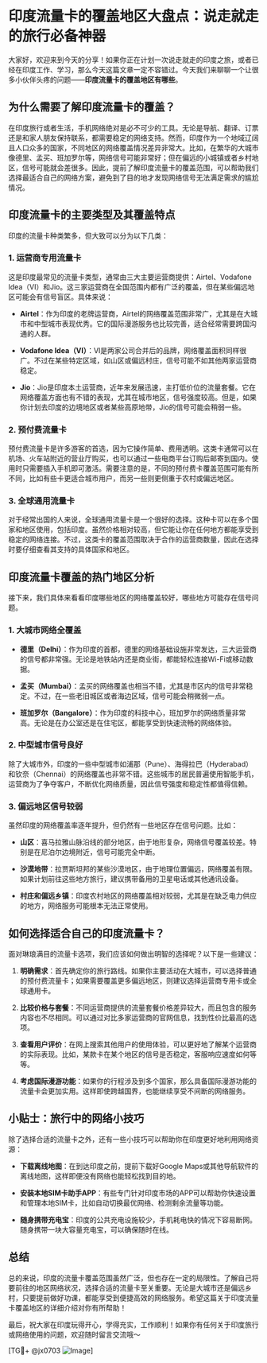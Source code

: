 # 印度流量卡的覆盖地区大盘点：说走就走的旅行必备神器

大家好，欢迎来到今天的分享！如果你正在计划一次说走就走的印度之旅，或者已经在印度工作、学习，那么今天这篇文章一定不容错过。今天我们来聊聊一个让很多小伙伴头疼的问题——**印度流量卡的覆盖地区有哪些**。

## 为什么需要了解印度流量卡的覆盖？

在印度旅行或者生活，手机网络绝对是必不可少的工具。无论是导航、翻译、订票还是和家人朋友保持联系，都需要稳定的网络支持。然而，印度作为一个地域辽阔且人口众多的国家，不同地区的网络覆盖情况差异非常大。比如，在繁华的大城市像德里、孟买、班加罗尔等，网络信号可能非常好；但在偏远的小城镇或者乡村地区，信号可能就会差很多。因此，提前了解印度流量卡的覆盖范围，可以帮助我们选择最适合自己的网络方案，避免到了目的地才发现网络信号无法满足需求的尴尬情况。

## 印度流量卡的主要类型及其覆盖特点

印度的流量卡种类繁多，但大致可以分为以下几类：

### 1. **运营商专用流量卡**

这是印度最常见的流量卡类型，通常由三大主要运营商提供：Airtel、Vodafone Idea（VI）和Jio。这三家运营商在全国范围内都有广泛的覆盖，但在某些偏远地区可能会有信号盲区。具体来说：

- **Airtel**：作为印度的老牌运营商，Airtel的网络覆盖范围非常广，尤其是在大城市和中型城市表现优秀。它的国际漫游服务也比较完善，适合经常需要跨国沟通的人群。
  
- **Vodafone Idea（VI）**：VI是两家公司合并后的品牌，网络覆盖面积同样很广。不过在某些特定区域，如山区或偏远村庄，信号可能不如其他两家运营商稳定。

- **Jio**：Jio是印度本土运营商，近年来发展迅速，主打低价位的流量套餐。它在网络覆盖方面也有不错的表现，尤其在城市地区，信号强度较高。但是，如果你计划去印度的边境地区或者某些高原地带，Jio的信号可能会稍弱一些。

### 2. **预付费流量卡**

预付费流量卡是许多游客的首选，因为它操作简单、费用透明。这类卡通常可以在机场、火车站附近的营业厅购买，也可以通过一些电商平台订购后邮寄到国内。使用时只需要插入手机即可激活。需要注意的是，不同的预付费卡覆盖范围可能有所不同，比如有些卡更适合城市用户，而另一些则更侧重于农村或偏远地区。

### 3. **全球通用流量卡**

对于经常出国的人来说，全球通用流量卡是一个很好的选择。这种卡可以在多个国家和地区使用，包括印度。虽然价格相对较高，但它能让你在任何地方都能享受到稳定的网络连接。不过，这类卡的覆盖范围取决于合作的运营商数量，因此在选择时要仔细查看其支持的具体国家和地区。

## 印度流量卡覆盖的热门地区分析

接下来，我们具体来看看印度哪些地区的网络覆盖较好，哪些地方可能存在信号问题。

### 1. **大城市网络全覆盖**

- **德里（Delhi）**：作为印度的首都，德里的网络基础设施非常发达，三大运营商的信号都非常强。无论是地铁站内还是商业街，都能轻松连接Wi-Fi或移动数据。
  
- **孟买（Mumbai）**：孟买的网络覆盖也相当不错，尤其是市区内的信号非常稳定。不过，在一些老旧城区或者海边区域，信号可能会稍微弱一点。

- **班加罗尔（Bangalore）**：作为印度的科技中心，班加罗尔的网络质量非常高。无论是在办公室还是在住宅区，都能享受到快速流畅的网络体验。

### 2. **中型城市信号良好**

除了大城市外，印度的一些中型城市如浦那（Pune）、海得拉巴（Hyderabad）和钦奈（Chennai）的网络覆盖也非常不错。这些城市的居民普遍使用智能手机，运营商为了争夺客户，不断优化网络质量，因此信号强度和稳定性都值得信赖。

### 3. **偏远地区信号较弱**

虽然印度的网络覆盖率逐年提升，但仍然有一些地区存在信号问题。比如：

- **山区**：喜马拉雅山脉沿线的部分地区，由于地形复杂，网络信号覆盖较差。特别是在尼泊尔边境附近，信号可能完全中断。
  
- **沙漠地带**：拉贾斯坦邦的某些沙漠地区，由于地理位置偏远，网络覆盖有限。如果计划前往这些地方旅行，建议携带备用的卫星电话或其他通讯设备。

- **村庄和偏远乡镇**：印度农村地区的网络覆盖相对较弱，尤其是在缺乏电力供应的地方，网络服务可能根本无法正常使用。

## 如何选择适合自己的印度流量卡？

面对琳琅满目的流量卡选项，我们应该如何做出明智的选择呢？以下是一些建议：

1. **明确需求**：首先确定你的旅行路线。如果你主要活动在大城市，可以选择普通的预付费流量卡；如果需要覆盖更多偏远地区，则建议选择运营商专用卡或全球通用卡。

2. **比较价格与套餐**：不同运营商提供的流量套餐价格差异较大，而且包含的服务内容也不尽相同。可以通过对比多家运营商的官网信息，找到性价比最高的选项。

3. **查看用户评价**：在网上搜索其他用户的使用体验，可以更好地了解某个运营商的实际表现。比如，某款卡在某个地区的信号是否稳定，客服响应速度如何等等。

4. **考虑国际漫游功能**：如果你的行程涉及到多个国家，那么具备国际漫游功能的流量卡会更加实用。这样即使跨越国界，也能继续享受不间断的网络服务。

## 小贴士：旅行中的网络小技巧

除了选择合适的流量卡之外，还有一些小技巧可以帮助你在印度更好地利用网络资源：

- **下载离线地图**：在到达印度之前，提前下载好Google Maps或其他导航软件的离线地图，这样即便没有网络也能轻松找到目的地。
  
- **安装本地SIM卡助手APP**：有些专门针对印度市场的APP可以帮助你快速设置和管理本地SIM卡，比如自动切换最优网络、检测剩余流量等功能。

- **随身携带充电宝**：印度的公共充电设施较少，手机耗电快的情况下容易断网。随身携带一块大容量充电宝，可以确保随时在线。

## 总结

总的来说，印度的流量卡覆盖范围虽然广泛，但也存在一定的局限性。了解自己将要前往的地区网络状况，选择合适的流量卡至关重要。无论是大城市还是偏远乡村，只要提前做好功课，都能享受到便捷高效的网络服务。希望这篇关于印度流量卡覆盖地区的详细介绍对你有所帮助！

最后，祝大家在印度玩得开心，学得充实，工作顺利！如果你有任何关于印度旅行或网络使用的问题，欢迎随时留言交流哦～

[TG💪+ @jx0703 ![Image](https://github.com/user-attachments/assets/dbca1d08-cadb-493c-b0ec-ad6f7a83f270)]